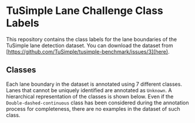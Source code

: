 # TuSimple Lane Challenge Class Labels

This repository contains the class labels for the lane boundaries of the TuSimple lane detection dataset. You can download the dataset from [https://github.com/TuSimple/tusimple-benchmark/issues/3](here).

## Classes

Each lane boundary in the dataset is annotated using 7 different classes. Lanes that cannot be uniquely identified are annotated as `Unknown`. A hierarchical representation of the classes is shown below. Even if the `Double-dashed-continuous` class has been considered during the annotation process for completeness, there are no examples in the dataset of such class.

